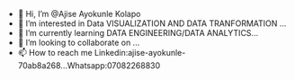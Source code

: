 - 👋 Hi, I’m @Ajise Ayokunle Kolapo
- 👀 I’m interested in Data VISUALIZATION AND DATA TRANFORMATION ...
- 🌱 I’m currently learning DATA ENGINEERING/DATA ANALYTICS...
- 💞️ I’m looking to collaborate on ...
- 📫 How to reach me Linkedin:ajise-ayokunle-70ab8a268...Whatsapp:07082268830

<!---
daxxayo/daxxayo is a ✨ special ✨ repository because its `README.md` (this file) appears on your GitHub profile.
You can click the Preview link to take a look at your changes.
--->
